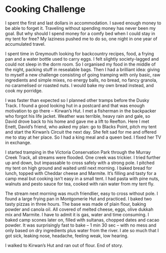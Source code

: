 # Cooking Challenge

I spent the first and last dollars in accommodation. I saved enough money to be able to forget it. Traveling without spending money has never been my goal. But why should I spend money for a comfy bed when I could stay in my tent for free? My laziness pushed me to do so, one night in one year of accumulated travel.

I spent time in Greymouth looking for backcountry recipes, food, a frying pan and a water bottle used to carry eggs. I felt slightly society-lagged and could not sleep in the dorm room. So I organised my food in the middle of the night, packing stuff in resealable bags. Then I had a brilliant idea: giving to myself a new challenge consisting of going tramping with only basic, raw ingredients and simple mixes, no energy balls, no bread, no fancy granola, no caramelised or roasted nuts. I would bake my own bread instead, and cook my porridge.

I was faster than expected so I planned other tramps before the Dusky Track. I found a good looking hut in a postcard and that was enough motivation to go there – Kirwan’s Hut. I met a fisherman in the backpacker who forgot his life jacket. Weather was terrible, heavy rain and gale, so David drove back to his home and gave me a lift to Reefton. Here I met Enett, David’s friend, who asked my plan: go to Blacks Point, pitch my tent and start the Kirwan’s Circuit the next day. She felt sad for me and offered me to stay at her place. So I had a king meal and a queen bed. I fixed her TV in exchange.

I started tramping in the Victoria Conservation Park through the Murray Creek Track, all streams were flooded. One creek was trickier. I tried further up and down, but impassable to cross safely with a strong pole. I pitched my tent on high ground and waited until next morning. I baked bread for lunch, topped with Cheddar cheese and Marmite. It’s filling and tasty for a camp meal but cooking isn’t easy in a small tent. I had pasta with pine nuts, walnuts and pesto sauce for tea, cooked with rain water from my tent fly.

The stream next morning was much friendlier, easy to cross without pole. I found a large frying pan in Montgomerie Hut and practiced. I baked two tasty pizzas in three hours. The base was made of plain flour, baking powder and canola oil. All covered of melted cheese, eggs, olive dukkah mix and Marmite. I have to admit it is gas, water and time consuming. I baked camp scones later on, filled with sultanas, chopped dates and cacao powder. It was surprisingly fast to bake – 1 min 30 sec – with no mess and only based on dry ingredients plus water from the river. I ate so much that I got sick, leaking nose, headache, feeling weak, low hearing.

I walked to Kirwan’s Hut and ran out of flour. End of story.
